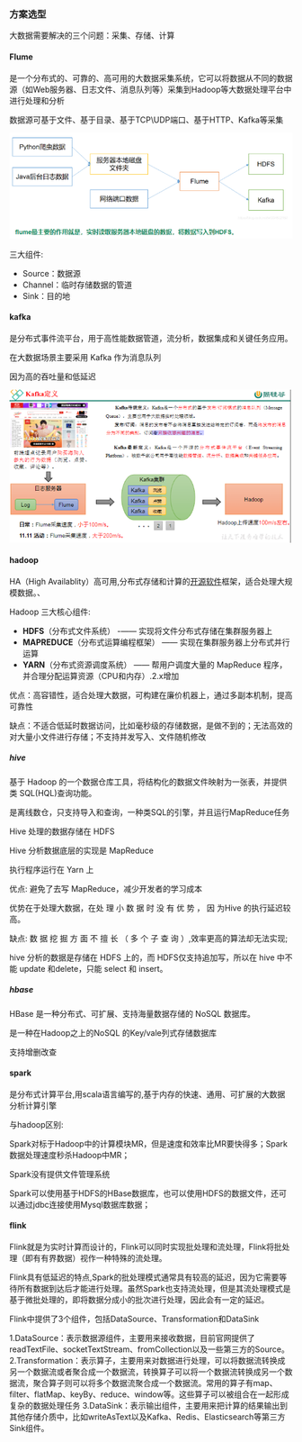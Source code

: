 ###  方案选型

大数据需要解决的三个问题：采集、存储、计算

#### Flume

是一个分布式的、可靠的、高可用的大数据采集系统，它可以将数据从不同的数据源（如Web服务器、日志文件、消息队列等）采集到Hadoop等大数据处理平台中进行处理和分析

数据源可基于文件、基于目录、基于TCP\UDP端口、基于HTTP、Kafka等采集 

![image-20231115133153079](assets/image-20231115133153079.png)

三大组件:

- Source：数据源
- Channel：临时存储数据的管道
- Sink：目的地

#### kafka

是分布式事件流平台，用于高性能数据管道，流分析，数据集成和关键任务应用。

在大数据场景主要采用 Kafka 作为消息队列

因为高的吞吐量和低延迟

<img src="assets/image-20231107134256121.png" alt="image-20231107134256121"  />

#### hadoop  

HA（High Availablity）高可用,分布式存储和计算的[开源软件](https://so.csdn.net/so/search?q=开源软件&spm=1001.2101.3001.7020)框架，适合处理大规模数据。、

Hadoop 三大核心组件:

- **HDFS**（分布式文件系统） -—— 实现将文件分布式存储在集群服务器上
- **MAPREDUCE**（分布式运算编程框架） —— 实现在集群服务器上分布式并行运算
- **YARN**（分布式资源调度系统） —— 帮用户调度大量的 MapReduce 程序，并合理分配运算资源（CPU和内存）.2.x增加

优点：高容错性，适合处理大数据，可构建在廉价机器上，通过多副本机制，提高可靠性

缺点：不适合低延时数据访问，比如毫秒级的存储数据，是做不到的；无法高效的对大量小文件进行存储；不支持并发写入、文件随机修改

##### hive

基于 Hadoop 的一个数据仓库工具，将结构化的数据文件映射为一张表，并提供类 SQL(HQL)查询功能。

是离线数仓，只支持导入和查询，一种类SQL的引擎，并且运行MapReduce任务

Hive 处理的数据存储在 HDFS

Hive 分析数据底层的实现是 MapReduce

执行程序运行在 Yarn 上

优点: 避免了去写 MapReduce，减少开发者的学习成本

优势在于处理大数据，在处 理 小 数 据 时 没 有 优 势 ， 因 为Hive 的执行延迟较高。

缺点: 数 据 挖 掘 方 面 不 擅 长 （ 多 个 子 查 询 ）,效率更高的算法却无法实现;

hive 分析的数据是存储在 HDFS 上的，而 HDFS仅支持追加写，所以在 hive 中不能 update 和delete，只能 select 和 insert。

##### hbase

HBase 是一种分布式、可扩展、支持海量数据存储的 NoSQL 数据库。

是一种在Hadoop之上的NoSQL 的Key/vale列式存储数据库

支持增删改查

#### spark 

是分布式计算平台,用scala语言编写的,基于内存的快速、通用、可扩展的大数据分析计算引擎



与hadoop区别:

Spark对标于Hadoop中的计算模块MR，但是速度和效率比MR要快得多；Spark数据处理速度秒杀Hadoop中MR；

Spark没有提供文件管理系统

Spark可以使用基于HDFS的HBase数据库，也可以使用HDFS的数据文件，还可以通过jdbc连接使用Mysql数据库数据； 

#### flink

Flink就是为实时计算而设计的，Flink可以同时实现批处理和流处理，Flink将批处理（即有有界数据）视作一种特殊的流处理。

Flink具有低延迟的特点,Spark的批处理模式通常具有较高的延迟，因为它需要等待所有数据到达后才能进行处理。虽然Spark也支持流处理，但是其流处理模式是基于微批处理的，即将数据分成小的批次进行处理，因此会有一定的延迟。



Flink中提供了3个组件，包括DataSource、Transformation和DataSink

1.DataSource：表示数据源组件，主要用来接收数据，目前官网提供了readTextFile、socketTextStream、fromCollection以及一些第三方的Source。
2.Transformation：表示算子，主要用来对数据进行处理，可以将数据流转换成另一个数据流或者聚合成一个数据流，转换算子可以将一个数据流转换成另一个数据流，聚合算子则可以将多个数据流聚合成一个数据流。常用的算子有map、filter、flatMap、keyBy、reduce、window等。这些算子可以被组合在一起形成复杂的数据处理任务
3.DataSink：表示输出组件，主要用来把计算的结果输出到其他存储介质中，比如writeAsText以及Kafka、Redis、Elasticsearch等第三方Sink组件。
